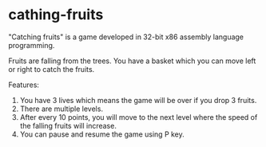 # cathing-fruits
"Catching fruits" is a game developed in 32-bit x86 assembly language programming.

Fruits are falling from the trees. You have a basket which you can move left or right to catch the fruits.

Features:
1. You have 3 lives which means the game will be over if you drop 3 fruits.
2. There are multiple levels.
3. After every 10 points, you will move to the next level where the speed of the falling fruits will increase.
4. You can pause and resume the game using P key.

